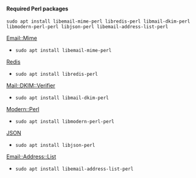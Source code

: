#### Required Perl packages

`sudo apt install libemail-mime-perl libredis-perl libmail-dkim-perl libmodern-perl-perl libjson-perl libemail-address-list-perl`

[Email::Mime](https://metacpan.org/pod/Email::MIME)
 * `sudo apt install libemail-mime-perl`
 
[Redis](https://metacpan.org/pod/Redis)
 * `sudo apt install libredis-perl`

[Mail::DKIM::Verifier](https://metacpan.org/pod/Mail::DKIM::Verifier)
 * `sudo apt install libmail-dkim-perl`

[Modern::Perl](https://metacpan.org/pod/Modern::Perl)
 * `sudo apt install libmodern-perl-perl`

[JSON](https://metacpan.org/pod/JSON)
 * `sudo apt install libjson-perl`

[Email::Address::List](https://metacpan.org/pod/Email::Address::List)
 * `sudo apt install libemail-address-list-perl`